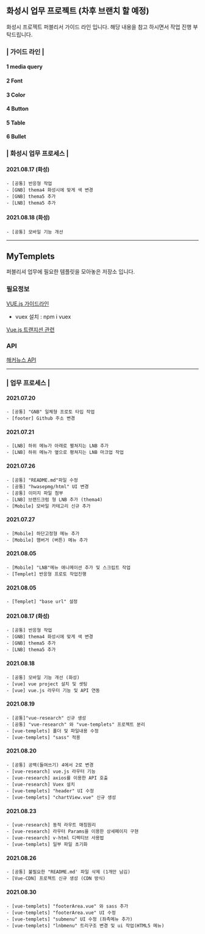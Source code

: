 ## 화성시 업무 프로젝트 (차후 브랜치 할 예정)

화성시 프로젝트 퍼블리서 가이드 라인 입니다. 해당 내용을 참고 하시면서 작업 진행 부탁드립니다.

### | 가이드 라인 |

#### 1 media query

#### 2 Font

#### 3 Color

#### 4 Button

#### 5 Table

#### 6 Bullet

### | 화성시 업무 프로세스 |

#### 2021.08.17 (화성)

```
- [공통] 반응형 작업
- [GNB] thema4 화성시에 맞게 색 변경
- [GNB] thema5 추가
- [LNB] thema5 추가
```

#### 2021.08.18 (화성)

```
- [공통] 모바일 기능 개선
```

---

## MyTemplets

퍼블리셔 업무에 필요한 템플릿을 모아놓은 저장소 입니다.

### 필요정보

[VUE.js 가이드라인](https://vuejs.org/v2/style-guide/)

- vuex 설치 : npm i vuex

[Vue.js 트랜지션 관련](https://vuejs.org/v2/guide/transitions.html)

### API

[해커뉴스 API](https://github.com/tastejs/hacker-news-pwas/blob/master/docs/api.md)

---

### | 업무 프로세스 |

#### 2021.07.20

```
- [공통] "GNB" 일체형 프로토 타입 작업
- [footer] Github 주소 변경
```

#### 2021.07.21

```
- [LNB] 하위 메뉴가 아래로 펼쳐지는 LNB 추가
- [LNB] 하위 메뉴가 옆으로 평쳐지는 LNB 마크업 작업
```

#### 2021.07.26

```
- [공통] "README.md"파일 수정
- [공통] "hwasepmg/html" UI 변경
- [공통] 이미지 파일 첨부
- [LNB] 브랜드크럼 형 LNB 추가 (thema4)
- [Mobile] 모바일 카테고리 신규 추가

```

#### 2021.07.27

```
- [Mobile] 하단고정형 메뉴 추가
- [Mobile] 햄버거 (버튼) 메뉴 추가
```

#### 2021.08.05

```
- [Mobile] "LNB"메뉴 애니메이션 추가 및 스크립트 작업
- [Templet] 반응형 프로토 작업진행
```

#### 2021.08.05

```
- [Templet] "base url" 설정

```

#### 2021.08.17 (화성)

```
- [공통] 반응형 작업
- [GNB] thema4 화성시에 맞게 색 변경
- [GNB] thema5 추가
- [LNB] thema5 추가
```

#### 2021.08.18

```
- [공통] 모바일 기능 개선 (화성)
- [vue] vue project 설치 및 셋팅
- [vue] vue.js 라우터 기능 및 API 연동
```

#### 2021.08.19

```
- [공통]"vue-research" 신규 생성
- [공통] "vue-research" 와 "vue-templets" 프로젝트 분리
- [vue-templets] 폴더 및 파일내용 수정
- [vue-templets] "sass" 적용
```

#### 2021.08.20

```
- [공통] 공백(들여쓰기) 4에서 2로 변경
- [vue-research] vue.js 라우터 기능
- [vue-research] axios를 이용한 API 호출
- [vue-research] Vuex 설치
- [vue-templets] "header" UI 수정
- [vue-templets] "chartView.vue" 신규 생성
```

#### 2021.08.23

```
- [vue-research] 동적 라우트 매칭원리
- [vue-research] 라우터 Params을 이용한 상세페이지 구현
- [vue-research] v-html 디렉티브 사용법
- [vue-templets] 일부 파일 초기화
```

#### 2021.08.26

```
- [공통] 불필요한 "README.md' 파일 삭제 (1개만 남김)
- [Vue-CDN] 프로젝트 신규 생성 (CDN 방식)
```

#### 2021.08.30

```
- [vue-templets] "footerArea.vue" 와 sass 추가
- [vue-templets] "footerArea.vue" UI 수정
- [vue-templets] "submenu" UI 수정 (좌측메뉴 추가)
- [vue-templets] "lnbmenu" 트리구조 변경 및 ui 작업(HTML5 메뉴)
```
